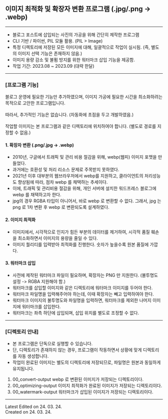 ## 이미지 최적화 및 확장자 변환 프로그램 (.jpg/.png -> .webp)
---
* 블로그 포스트에 삽입되는 사진의 가공을 위해 간단히 제작한 프로그램
* CLI 기반 / 파이썬, PIL 모듈 활용. (PIL > Image)
* 특정 디렉토리에 저장된 모든 이미지에 대해, 일괄적으로 작업이 실시됨.
(즉, 별도의 이미지 선택 기능은 존재하지 않음.)
* 이미지 용량 감소 및 불펌 방지를 위한 워터마크 삽입 기능을 제공함.
* 작업 기간: 2023.08 ~ 2023.09 (대략 한달)
---
### [프로그램 기능]
블로그 운영에 필요한 기능만 추가하였으며, 이미지 가공에 필요한 시간을 최소화하려는 목적으로 고안한 프로그램입니다.<br><br>
따라서, 추가적인 기능은 없습니다. (자동화에 초점을 두고 개발하였음.)
<br><br>
작업할 이미지는 본 프로그램과 같은 디렉토리에 위치하여야 합니다. (별도로 경로를 지정할 수 없음.)

#### 1. 확장자 변환 (.png/.jpg -> .webp)
* 2010년, 구글에서 트래픽 및 관리 비용 절감을 위해, webp(웹피) 이미지 포맷을 만들었다.
* 과거에는 호환성 및 처리 리소스 문제로 주목받지 못하였다.
* 2021년 이후 대부분의 웹브라우저에서 webp를 지원하고, 클라이언트의 처리성능도 향상됨에 따라, 점차 webp 를 채택하는 추세이다.
* 이에, 트래픽 및 관리비용 절감을 위해, 개인 서버에 설치한 워드프레스 블로그에 webp 를 채택하고자 한다.
* jpg의 경우 RGBA 타입이 아니어서, 바로 webp 로 변환할 수 없다. 그래서, jpg 는 png 로 1차 변환 후 webp 로 변환되도록 설계하였다.

#### 2. 이미지 최적화
* 이미지에서, 시각적으로 인지가 힘든 부분의 데이터를 제거하여, 시각적 품질 훼손을 최소화하면서 이미지의 용량을 줄일 수 있다.
* 이미지 퀄리티를 입력받아 최적화를 진행한다. 숫자가 높을수록 원본 품질에 가깝다.

#### 3. 워터마크 삽입
* 사전에 제작된 워터마크 파일이 필요하며, 확장자는 PNG 만 지원한다. (불투명도 설정 -> RGBA 지원해야 함.)
* 워터마크를 삽입할 이미지와 같은 디렉토리에 워터마크 이미지를 두어야 한다.
* 워터마크 파일명을 입력해주어야 하는데, 이때 확장자는 빼고 입력하여야 한다.
* 워터마크 이미지의 불투명도와 파일명을 입력하면, 워터마크를 제외한 나머지 이미지에 워터마크를 삽입한다.
* 워터마크는 좌측 하단에 삽입되며, 삽입 위치를 별도로 조정할 수 없다.
---
### [디렉토리 안내]
* 본 프로그램은 단독으로 실행할 수 있습니다.
* 단, 디렉토리가 존재하지 않는 경우, 프로그램이 작동하면서 상황에 맞게 디렉토리를 자동 생성합니다.
* 작업이 완료된 이미지는 별도의 디렉토리에 저장되므로, 파일명은 원본과 동일하게 유지됩니다.

1. 00_convert-output
webp 로 변환된 이미지가 저장되는 디렉토리이다. 
2. 00_optimizing-output
이미지 최적화가 완료된 이미지가 저장되는 디렉토리이다. 
3. 00_watermark-output
워터마크가 삽입된 이미지가 저장되는 디렉토리이다.
---
Latest Edited on 24. 03. 24.<br>
Created on 24. 03. 24.
